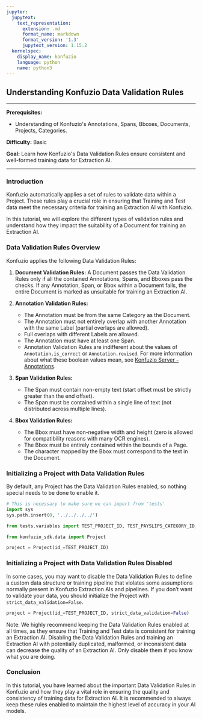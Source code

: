 ```yaml
---
jupyter:
  jupytext:
    text_representation:
      extension: .md
      format_name: markdown
      format_version: '1.3'
      jupytext_version: 1.15.2
  kernelspec:
    display_name: konfuzio
    language: python
    name: python3
---
```


## Understanding Konfuzio Data Validation Rules

---

**Prerequisites:**
- Understanding of Konfuzio's Annotations, Spans, Bboxes, Documents, Projects, Categories.

**Difficulty:** Basic

**Goal:** Learn how Konfuzio's Data Validation Rules ensure consistent and well-formed training data for Extraction AI.

---

### Introduction

Konfuzio automatically applies a set of rules to validate data within a Project. These rules play a crucial role in ensuring that Training and Test data meet the necessary criteria for training an Extraction AI with Konfuzio.

In this tutorial, we will explore the different types of validation rules and understand how they impact the suitability of a Document for training an Extraction AI.

### Data Validation Rules Overview

Konfuzio applies the following Data Validation Rules:

1. **Document Validation Rules:**
   A Document passes the Data Validation Rules only if all the contained Annotations, Spans, and Bboxes pass the checks. If any Annotation, Span, or Bbox within a Document fails, the entire Document is marked as unsuitable for training an Extraction AI.

2. **Annotation Validation Rules:**
   - The Annotation must be from the same Category as the Document.
   - The Annotation must not entirely overlap with another Annotation with the same Label (partial overlaps are allowed).
   - Full overlaps with different Labels are allowed.
   - The Annotation must have at least one Span.
   - Annotation Validation Rules are indifferent about the values of `Annotation.is_correct` or `Annotation.revised`. For more information about what these boolean values mean, see <a href="https://help.konfuzio.com/modules/annotations/index.html">Konfuzio Server - Annotations</a>.

3. **Span Validation Rules:**
   - The Span must contain non-empty text (start offset must be strictly greater than the end offset).
   - The Span must be contained within a single line of text (not distributed across multiple lines).

4. **Bbox Validation Rules:**
   - The Bbox must have non-negative width and height (zero is allowed for compatibility reasons with many OCR engines).
   - The Bbox must be entirely contained within the bounds of a Page.
   - The character mapped by the Bbox must correspond to the text in the Document.

### Initializing a Project with Data Validation Rules

By default, any Project has the Data Validation Rules enabled, so nothing special needs to be done to enable it.

```python tags=["remove-cell"]
# This is necessary to make sure we can import from 'tests'
import sys
sys.path.insert(0, '../../../../')

from tests.variables import TEST_PROJECT_ID, TEST_PAYSLIPS_CATEGORY_ID, TEST_DOCUMENT_ID
```

```python tags=["remove-output"]
from konfuzio_sdk.data import Project

project = Project(id_=TEST_PROJECT_ID)
```

### Initializing a Project with Data Validation Rules Disabled

In some cases, you may want to disable the Data Validation Rules to define a custom data structure or training pipeline that violates some assumptions normally present in Konfuzio Extraction AIs and pipelines. If you don’t want to validate your data, you should initialize the Project with `strict_data_validation=False`.

```python tags=["remove-output"]
project = Project(id_=TEST_PROJECT_ID, strict_data_validation=False)
```

Note: We highly recommend keeping the Data Validation Rules enabled at all times, as they ensure that Training and Test data is consistent for training an Extraction AI. Disabling the Data Validation Rules and training an Extraction AI with potentially duplicated, malformed, or inconsistent data can decrease the quality of an Extraction AI. Only disable them if you know what you are doing.


### Conclusion
In this tutorial, you have learned about the important Data Validation Rules in Konfuzio and how they play a vital role in ensuring the quality and consistency of training data for Extraction AI. It is recommended to always keep these rules enabled to maintain the highest level of accuracy in your AI models.
